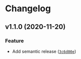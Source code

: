 # Changelog

<!--next-version-placeholder-->

## v1.1.0 (2020-11-20)
### Feature
* Add semantic release ([`3c6d00e`](https://github.com/portfolioplus/pystockdb/commit/3c6d00ee38a7b7e1975ed1abf3f4ab378cb3780a))
